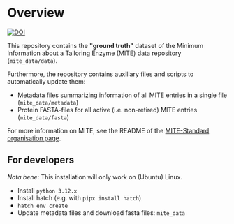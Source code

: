 # Overview

[![DOI](https://zenodo.org/badge/834042284.svg)](https://zenodo.org/doi/10.5281/zenodo.13294303)

This repository contains the **"ground truth"** dataset of the Minimum Information about a Tailoring Enzyme (MITE) data repository (`mite_data/data`).

Furthermore, the repository contains auxiliary files and scripts to automatically update them:

- Metadata files summarizing information of all MITE entries in a single file (`mite_data/metadata`)
- Protein FASTA-files for all active (i.e. non-retired) MITE entries (`mite_data/fasta`)

For more information on MITE, see the README of the [MITE-Standard organisation page](https://github.com/mite-standard).

## For developers

*Nota bene*: This installation will only work on (Ubuntu) Linux.

- Install `python 3.12.x`
- Install hatch (e.g. with `pipx install hatch`)
- `hatch env create`
- Update metadata files and download fasta files: `mite_data`
